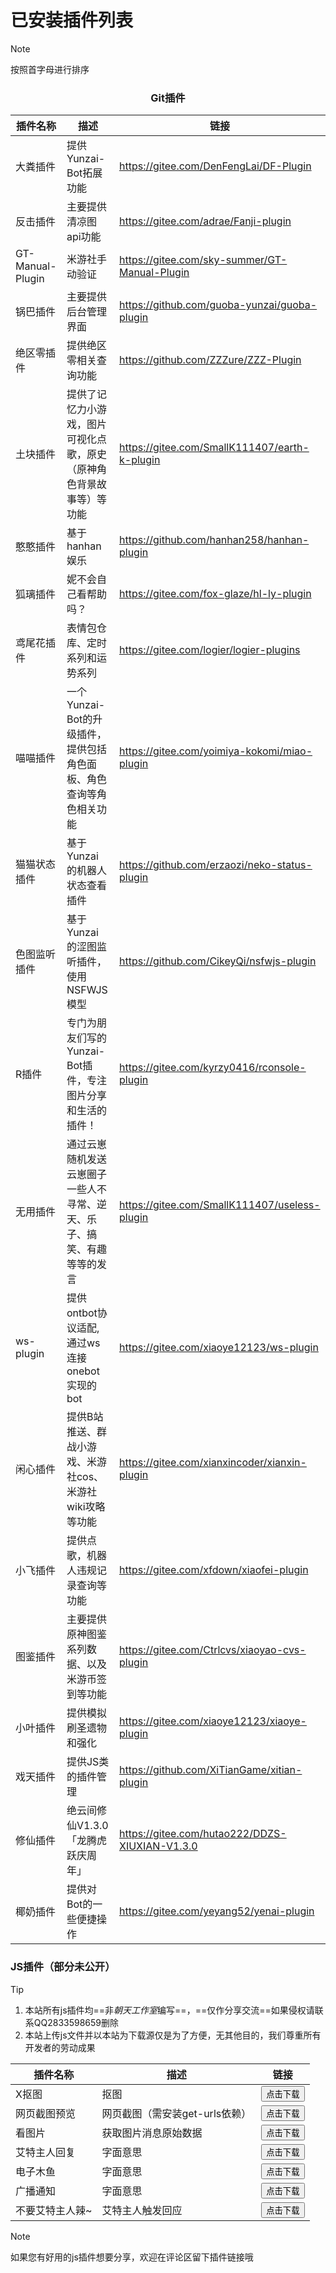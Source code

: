 # 已安装插件列表


> [!note]
> 按照首字母进行排序

<div align="center">

### Git插件

| 插件名称 | 描述 | 链接 |
| -------- | --- | --- |
| 大粪插件 | 提供Yunzai-Bot拓展功能 | https://gitee.com/DenFengLai/DF-Plugin |
| 反击插件 | 主要提供清凉图api功能 | https://gitee.com/adrae/Fanji-plugin |
|  GT-Manual-Plugin | 米游社手动验证 | https://gitee.com/sky-summer/GT-Manual-Plugin |
| 锅巴插件 | 主要提供后台管理界面 | https://github.com/guoba-yunzai/guoba-plugin |
| 绝区零插件 | 提供绝区零相关查询功能 | https://github.com/ZZZure/ZZZ-Plugin |
| 土块插件 | 提供了记忆力小游戏，图片可视化点歌，原史（原神角色背景故事等）等功能 | https://gitee.com/SmallK111407/earth-k-plugin |
| 憨憨插件 | 基于hanhan娱乐 | https://github.com/hanhan258/hanhan-plugin |
| 狐璃插件 | 妮不会自己看帮助吗？ | https://gitee.com/fox-glaze/hl-ly-plugin |
| 鸢尾花插件 | 表情包仓库、定时系列和运势系列 | https://gitee.com/logier/logier-plugins |
| 喵喵插件 | 一个Yunzai-Bot的升级插件，提供包括角色面板、角色查询等角色相关功能 | https://gitee.com/yoimiya-kokomi/miao-plugin |
| 猫猫状态插件 | 基于 Yunzai 的机器人状态查看插件 | https://github.com/erzaozi/neko-status-plugin |
| 色图监听插件 | 基于 Yunzai 的涩图监听插件，使用 NSFWJS 模型 | https://github.com/CikeyQi/nsfwjs-plugin |
| R插件 | 专门为朋友们写的Yunzai-Bot插件，专注图片分享和生活的插件！ | https://gitee.com/kyrzy0416/rconsole-plugin |
| 无用插件 | 通过云崽随机发送云崽圈子一些人不寻常、逆天、乐子、搞笑、有趣等等的发言 | https://gitee.com/SmallK111407/useless-plugin |
| ws-plugin | 提供ontbot协议适配,通过ws连接onebot实现的bot | https://gitee.com/xiaoye12123/ws-plugin |
| 闲心插件 | 提供B站推送、群战小游戏、米游社cos、米游社wiki攻略等功能 | https://gitee.com/xianxincoder/xianxin-plugin |
| 小飞插件 | 提供点歌，机器人违规记录查询等功能 | https://gitee.com/xfdown/xiaofei-plugin |
| 图鉴插件 | 主要提供原神图鉴系列数据、以及米游币签到等功能 | https://gitee.com/Ctrlcvs/xiaoyao-cvs-plugin |
| 小叶插件 | 提供模拟刷圣遗物和强化 | https://gitee.com/xiaoye12123/xiaoye-plugin |
| 戏天插件 | 提供JS类的插件管理 | https://github.com/XiTianGame/xitian-plugin |
| 修仙插件 | 绝云间修仙V1.3.0「龙腾虎跃庆周年」 | https://gitee.com/hutao222/DDZS-XIUXIAN-V1.3.0 |
| 椰奶插件 | 提供对Bot的一些便捷操作 | https://gitee.com/yeyang52/yenai-plugin |

</div>

### JS插件（部分未公开）

> [!tip]
> 1. 本站所有js插件均==非*朝天工作室*编写==，==仅作分享交流==如果侵权请联系QQ2833598659删除
> 2. 本站上传js文件并以本站为下载源仅是为了方便，无其他目的，我们尊重所有开发者的劳动成果

<div align="center">

| 插件名称 | 描述 | 链接 |
| ------- | ---- | ------- |
| X抠图 | 抠图 | <a herf="https://botdocs.escateam.icu/xkoutu.js" downlaod="X抠图.js"><button>点击下载</button></a> |
| 网页截图预览 | 网页截图（需安装get-urls依赖） | <a herf="https://botdocs.escateam.icu/webview.js" downlaod="网页截图预览.js"><button>点击下载</button></a> |
| 看图片 | 获取图片消息原始数据 | <a herf="https://botdocs.escateam.icu/js/kantupian.js" downlaod="看图片.js"><button>点击下载</button></a> |
| 艾特主人回复 | 字面意思 | <a herf="https://botdocs.escateam.icu/js/atadminreply.js" downlaod="艾特主人回复.js"><button>点击下载</button></a> |
| 电子木鱼 | 字面意思 | <a herf="https://botdocs.escateam.icu/js/dianzimuyu.js" downlaod="电子木鱼.js"><button>点击下载</button></a> |
| 广播通知 | 字面意思 | <a herf="https://botdocs.escateam.icu/js/guanbotongzhi.js" downlaod="广播通知.js"><button>点击下载</button></a> |
| 不要艾特主人辣~ | 艾特主人触发回应 | <a herf="https://botdocs.escateam.icu/js/dontpadmin.js" downlaod="不要艾特主人辣.js"><button>点击下载</button></a> |

</div>

> [!note]
> 如果您有好用的js插件想要分享，欢迎在评论区留下插件链接哦